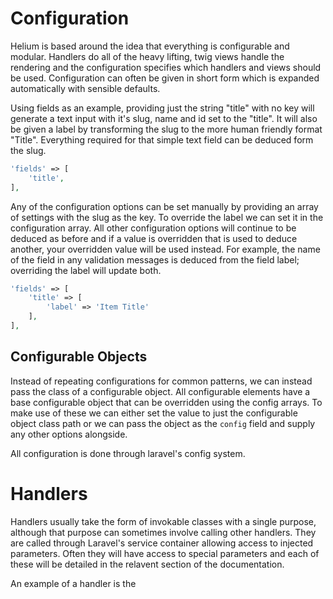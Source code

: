 # Configuration

Helium is based around the idea that everything is configurable and modular. Handlers do all of the heavy lifting, twig views handle the rendering and the configuration specifies which handlers and views should be used. Configuration can often be given in short form which is expanded automatically with sensible defaults.

Using fields as an example, providing just the string "title" with no key will generate a text input with it's slug, name and id set to the "title". It will also be given a label by transforming the slug to the more human friendly format "Title". Everything required for that simple text field can be deduced form the slug. 

```php
'fields' => [
    'title',
],
```

Any of the configuration options can be set manually by providing an array of settings with the slug as the key. To override the label we can set it in the configuration array. All other configuration options will continue to be deduced as before and if a value is overridden that is used to deduce another, your overridden value will be used instead. For example, the name of the field in any validation messages is deduced from the field label; overriding the label will update both.

```php
'fields' => [
    'title' => [
        'label' => 'Item Title'
    ],
],
```

## Configurable Objects

Instead of repeating configurations for common patterns, we can instead pass the class of a configurable object. All configurable elements have a base configurable object that can be overridden using the config arrays. To make use of these we can either set the value to just the configurable object class path or we can pass the object as the `config` field and supply any other options alongside.

All configuration is done through laravel's config system.

# Handlers

Handlers usually take the form of invokable classes with a single purpose, although that purpose can sometimes involve calling other handlers. They are called through Laravel's service container allowing access to injected parameters. Often they will have access to special parameters and each of these will be detailed in the relavent section of the documentation.

An example of a handler is the 

